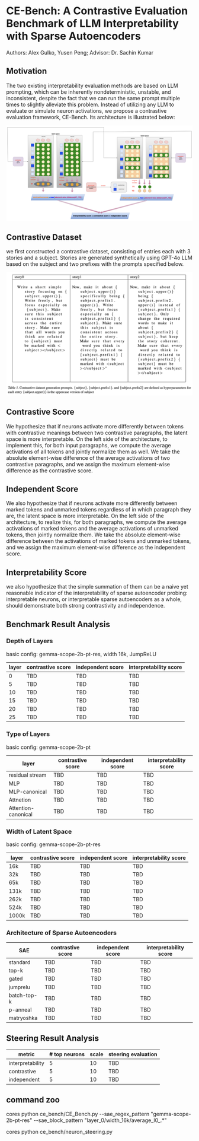 # CE-Bench: A Contrastive Evaluation Benchmark of LLM Interpretability with Sparse Autoencoders

Authors: Alex Gulko, Yusen Peng; Advisor: Dr. Sachin Kumar

## Motivation
The two existing interpretability evaluation methods are based on LLM prompting, which can be inherently nondeterministic, unstable, and inconsistent, despite the fact that we can run the same prompt multiple times to slightly alleviate this problem. Instead of utilizing any LLM to evaluate or simulate neuron activations, we propose a contrastive evaluation framework, CE-Bench. Its architecture is illustrated below:

![alt text](docs/CE_Bench.png)

## Contrastive Dataset
we first constructed a contrastive dataset, consisting of entries each with 3 stories and a subject. Stories are generated synthetically using GPT-4o LLM based on the subject and two prefixes with the prompts specified below.

![alt text](docs/contrastive_dataset.png)

## Contrastive Score
We hypothesize that if neurons activate more differently between tokens with contrastive meanings between two contrastive paragraphs, the latent space is more interpretable. On the left side of the architecture, to implement this, for both input paragraphs, we compute the average activations of all tokens and jointly normalize them as well. We take the absolute element-wise difference of the average activations of two contrastive paragraphs, and we assign the maximum element-wise difference as the contrastive score.

## Independent Score
We also hypothesize that if neurons activate more differently between marked tokens and unmarked tokens regardless of in which paragraph they are, the latent space is more interpretable. On the left side of the architecture, to realize this, for both paragraphs, we compute the average activations of marked tokens and the average activations of unmarked tokens, then jointly normalize them. We take the absolute element-wise difference between the activations of marked tokens and unmarked tokens, and we assign the maximum element-wise difference as the independent score.

## Interpretability Score
we also hypothesize that the simple summation of them can be a naive yet reasonable indicator of the interpretability of sparse autoencoder probing: interpretable neurons, or interpretable sparse autoencoders as a whole, should demonstrate both strong contrastivity and independence.

## Benchmark Result Analysis

### Depth of Layers

basic config: gemma-scope-2b-pt-res, width 16k, JumpReLU

| layer | contrastive score | independent score | interpretability score |
| ----- | ----------------- | ----------------- | ---------------------- |
| 0 | TBD | TBD | TBD |
| 5 | TBD | TBD | TBD |
| 10 | TBD | TBD | TBD |
| 15 | TBD | TBD | TBD |
| 20 | TBD | TBD | TBD |
| 25 | TBD | TBD | TBD |

### Type of Layers

basic config: gemma-scope-2b-pt

| layer | contrastive score | independent score | interpretability score |
| ----- | ----------------- | ----------------- | ---------------------- |
| residual stream | TBD | TBD | TBD |
| MLP | TBD | TBD | TBD |
| MLP-canonical | TBD | TBD | TBD |
| Attnetion | TBD | TBD | TBD |
| Attention-canonical | TBD | TBD | TBD |

### Width of Latent Space

basic config: gemma-scope-2b-pt-res

| layer | contrastive score | independent score | interpretability score |
| ----- | ----------------- | ----------------- | ---------------------- |
| 16k | TBD | TBD | TBD |
| 32k | TBD | TBD | TBD |
| 65k | TBD | TBD | TBD |
| 131k | TBD | TBD | TBD |
| 262k | TBD | TBD | TBD |
| 524k | TBD | TBD | TBD |
| 1000k | TBD | TBD | TBD |

### Architecture of Sparse Autoencoders

| SAE | contrastive score | independent score | interpretability score |
| ----- | ----------------- | ----------------- | ---------------------- |
| standard | TBD | TBD | TBD |
| top-k | TBD | TBD | TBD |
| gated | TBD | TBD | TBD |
| jumprelu | TBD | TBD | TBD |
| batch-top-k | TBD | TBD | TBD |
| p-anneal | TBD | TBD | TBD |
| matryoshka | TBD | TBD | TBD |


## Steering Result Analysis


| metric | # top neurons | scale | steering evaluation |
| ------ | ---------- | ---- | ---------------- |
| interpretability | 5 | 10 | TBD |
| contrastive | 5 | 10 | TBD |
| independent | 5 | 10 | TBD |



## command zoo

cores python ce_bench/CE_Bench.py --sae_regex_pattern "gemma-scope-2b-pt-res" --sae_block_pattern "layer_0/width_16k/average_l0_.*"

cores python ce_bench/neuron_steering.py
